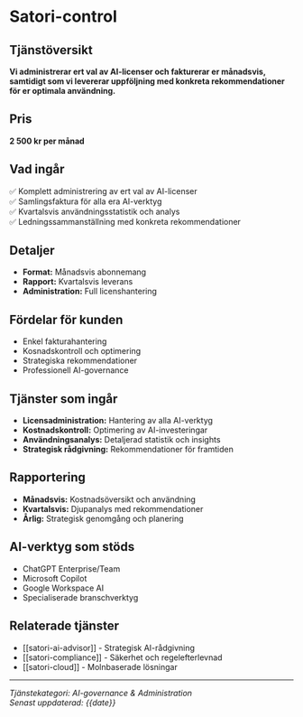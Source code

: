 # Satori-control

## Tjänstöversikt
**Vi administrerar ert val av AI-licenser och fakturerar er månadsvis, samtidigt som vi levererar uppföljning med konkreta rekommendationer för er optimala användning.**

## Pris
**2 500 kr per månad**

## Vad ingår
✅ Komplett administrering av ert val av AI-licenser  
✅ Samlingsfaktura för alla era AI-verktyg  
✅ Kvartalsvis användningsstatistik och analys  
✅ Ledningssammanställning med konkreta rekommendationer  

## Detaljer
- **Format:** Månadsvis abonnemang
- **Rapport:** Kvartalsvis leverans
- **Administration:** Full licenshantering

## Fördelar för kunden
- Enkel fakturahantering
- Kosnadskontroll och optimering
- Strategiska rekommendationer
- Professionell AI-governance

## Tjänster som ingår
- **Licensadministration:** Hantering av alla AI-verktyg
- **Kostnadskontroll:** Optimering av AI-investeringar
- **Användningsanalys:** Detaljerad statistik och insights
- **Strategisk rådgivning:** Rekommendationer för framtiden

## Rapportering
- **Månadsvis:** Kostnadsöversikt och användning
- **Kvartalsvis:** Djupanalys med rekommendationer
- **Årlig:** Strategisk genomgång och planering

## AI-verktyg som stöds
- ChatGPT Enterprise/Team
- Microsoft Copilot
- Google Workspace AI
- Specialiserade branschverktyg

## Relaterade tjänster
- [[satori-ai-advisor]] - Strategisk AI-rådgivning
- [[satori-compliance]] - Säkerhet och regelefterlevnad
- [[satori-cloud]] - Molnbaserade lösningar

---
*Tjänstekategori: AI-governance & Administration*  
*Senast uppdaterad: {{date}}*